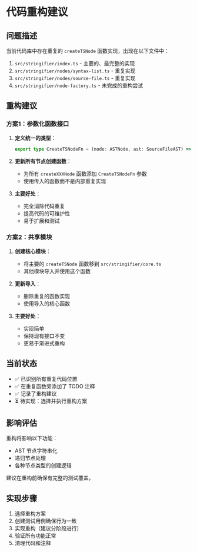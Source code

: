 # 代码重构建议

## 问题描述

当前代码库中存在重复的 `createTSNode` 函数实现，出现在以下文件中：

1. `src/stringifier/index.ts` - 主要的、最完整的实现
2. `src/stringifier/nodes/syntax-list.ts` - 重复实现
3. `src/stringifier/nodes/source-file.ts` - 重复实现  
4. `src/stringifier/node-factory.ts` - 未完成的重构尝试

## 重构建议

### 方案1：参数化函数接口

1. **定义统一的类型**：
   ```typescript
   export type CreateTSNodeFn = (node: ASTNode, ast: SourceFileAST) => ts.Node;
   ```

2. **更新所有节点创建函数**：
   - 为所有 `createXXXNode` 函数添加 `CreateTSNodeFn` 参数
   - 使用传入的函数而不是内部重复实现

3. **主要好处**：
   - 完全消除代码重复
   - 提高代码的可维护性
   - 易于扩展和测试

### 方案2：共享模块

1. **创建核心模块**：
   - 将主要的 `createTSNode` 函数移到 `src/stringifier/core.ts`
   - 其他模块导入并使用这个函数

2. **更新导入**：
   - 删除重复的函数实现
   - 使用导入的核心函数

3. **主要好处**：
   - 实现简单
   - 保持现有接口不变
   - 更易于渐进式重构

## 当前状态

- ✅ 已识别所有重复代码位置
- ✅ 在重复函数旁添加了 TODO 注释
- ✅ 记录了重构建议
- ⏳ 待实现：选择并执行重构方案

## 影响评估

重构将影响以下功能：
- AST 节点字符串化
- 递归节点处理
- 各种节点类型的创建逻辑

建议在重构前确保有完整的测试覆盖。

## 实现步骤

1. 选择重构方案
2. 创建测试用例确保行为一致
3. 实现重构（建议分阶段进行）
4. 验证所有功能正常
5. 清理代码和注释
